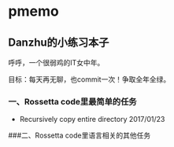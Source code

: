 # pmemo
## Danzhu的小练习本子

呼呼，一个很弱鸡的IT女中年。

目标：每天再无聊，也commit一次！争取全年全绿。

### 一、Rossetta code里最简单的任务

- Recursively copy entire directory 2017/01/23


###二、Rossetta code里语言相关的其他任务